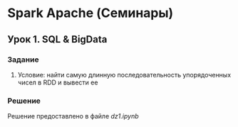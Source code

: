 # Spark Apache (Семинары)
## Урок 1. SQL & BigData

### Задание

1. Условие: найти самую длинную последовательность упорядоченных чисел в RDD и вывести ее


### Решение

Решение предоставлено в файле *dz1.ipynb*
